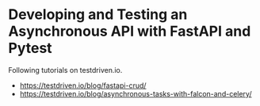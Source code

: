 # Developing and Testing an Asynchronous API with FastAPI and Pytest

Following tutorials on testdriven.io.
- https://testdriven.io/blog/fastapi-crud/
- https://testdriven.io/blog/asynchronous-tasks-with-falcon-and-celery/
